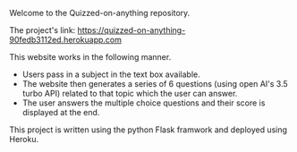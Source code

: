 Welcome to the Quizzed-on-anything repository.

The project's link: https://quizzed-on-anything-90fedb3112ed.herokuapp.com

This website works in the following manner.
  - Users pass in a subject in the text box available.
  - The website then generates a series of 6 questions (using open AI's 3.5 turbo API) related to that topic which the user can answer.
  - The user answers the multiple choice questions and their score is displayed at the end.

This project is written using the python Flask framwork and deployed using Heroku.
